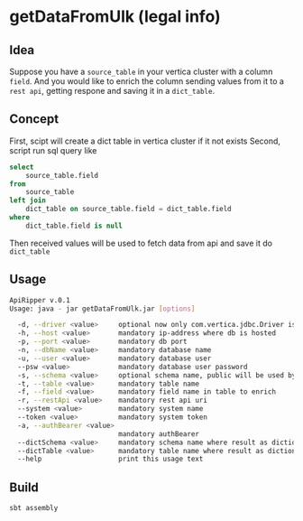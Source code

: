 # getDataFromUlk (legal info)

## Idea
Suppose you have a `source_table` in your vertica cluster with a column `field`.
And you would like to enrich the column sending values from it to  a `rest api`,
getting respone and saving it in a `dict_table`.

## Concept
First, scipt will create a dict table in vertica cluster if it not exists
Second, script run sql query like 
```sql
select
    source_table.field
from
    source_table
left join
    dict_table on source_table.field = dict_table.field
where
    dict_table.field is null
```

Then received values will be used to fetch data from api and save it do `dict_table`
 

## Usage
```bash
ApiRipper v.0.1
Usage: java - jar getDataFromUlk.jar [options]

  -d, --driver <value>     optional now only com.vertica.jdbc.Driver is supported
  -h, --host <value>       mandatory ip-address where db is hosted
  -p, --port <value>       mandatory db port
  -n, --dbName <value>     mandatory database name
  -u, --user <value>       mandatory database user
  --psw <value>            mandatory database user password
  -s, --schema <value>     optional schema name, public will be used by default
  -t, --table <value>      mandatory table name
  -f, --field <value>      mandatory field name in table to enrich
  -r, --restApi <value>    mandatory rest api uri
  --system <value>         mandatory system name
  --token <value>          mandatory system token
  -a, --authBearer <value>
                           mandatory authBearer
  --dictSchema <value>     mandatory schema name where result as dictionary will be saved
  --dictTable <value>      mandatory table name where result as dictionary will be saved. If table is not exist, it will be created
  --help                   print this usage text
```


## Build

```sbt assembly```

  





